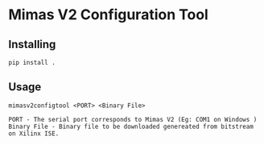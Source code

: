 # Mimas V2 Configuration Tool

## Installing

```
pip install .
```
## Usage
```
mimasv2configtool <PORT> <Binary File>

PORT - The serial port corresponds to Mimas V2 (Eg: COM1 on Windows )
Binary File - Binary file to be downloaded genereated from bitstream on Xilinx ISE.
```